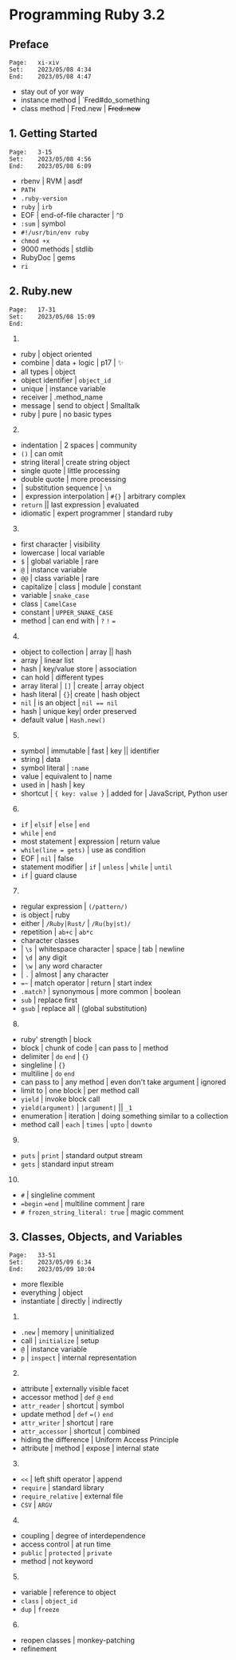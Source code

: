 # Programming Ruby 3.2

## Preface

```text
Page:   xi-xiv
Set:    2023/05/08 4:34
End:    2023/05/08 4:47
```

- stay out of yor way
- instance method | `Fred#do_something
- class method | Fred.new | ~~Fred::new~~

## 1. Getting Started

```text
Page:   3-15
Set:    2023/05/08 4:56
End:    2023/05/08 6:09
```

- rbenv | RVM | asdf
- `PATH`
- `.ruby-version`
- `ruby` | `irb`
- EOF | end-of-file character | `^D`
- `:sum` | symbol
- `#!/usr/bin/env ruby`
- `chmod +x`
- 9000 methods | stdlib
- RubyDoc | gems
- `ri`

## 2. Ruby.new

```text
Page:   17-31
Set:    2023/05/08 15:09
End:
```

1.

- ruby | object oriented
- combine | data + logic | p17 | ✨
- all types | object
- object identifier | `object_id`
- unique | instance variable
- receiver | .method_name
- message | send to object | Smalltalk
- ruby | pure | no basic types

2.

- indentation | 2 spaces | community
- `()` | can omit
- string literal | create string object
- single quote | little processing
- double quote | more processing
- | substitution sequence | `\n`
- | expression interpolation | `#{}` | arbitrary complex
- `return` || last expression | evaluated
- idiomatic | expert programmer | standard ruby

3.

- first character | visibility
- lowercase | local variable
- `$` | global variable | rare
- `@` | instance variable
- `@@` | class variable | rare
- capitalize | class | module | constant
- variable | `snake_case`
- class | `CamelCase`
- constant | `UPPER_SNAKE_CASE`
- method | can end with | `?` `!` `=`

4.

- object to collection | array || hash
- array | linear list
- hash | key/value store | association
- can hold | different types
- array literal | `[]` | create | array object
- hash literal | `{}`| create | hash object
- `nil` | is an object | `nil == nil`
- hash | unique key| order preserved
- default value | `Hash.new()`

5.

- symbol | immutable | fast | key || identifier
- string | data
- symbol literal | `:name`
- value | equivalent to | name
- used in | hash | key
- shortcut | `{ key: value }` | added for | JavaScript, Python user

6.

- `if` | `elsif` | `else` | `end`
- `while` | `end`
- most statement | expression | return value
- `while(line = gets)` | use as condition
- EOF | `nil` | false
- statement modifier | `if` | `unless` | `while` | `until`
- `if` | guard clause

7.

- regular expression | `(/pattern/)`
- is object | ruby
- either | `/Ruby|Rust/` | `/Ru(by|st)/`
- repetition | `ab+c` | `ab*c`
- character classes
- | `\s` | whitespace character | space | tab | newline
- | `\d` | any digit
- | `\w` | any word character
- | `.` | almost | any character
- `=~` | match operator | return | start index
- `.match?` | synonymous | more common | boolean
- `sub` | replace first
- `gsub`  | replace all | (global substitution)

8.

- ruby' strength | block
- block | chunk of code | can pass to | method
- delimiter | `do` `end` | `{}`
- singleline | `{}`
- multiline | `do` `end`
- can pass to | any method | even don't take argument | ignored
- limit to | one block | per method call
- `yield` | invoke block call
- `yield(argument)` | `|argument|` || `_1`
- enumeration | iteration | doing something similar to a collection
- method call | `each` | `times` | `upto` | `downto`

9.

- `puts` | `print` | standard output stream
- `gets` | standard input stream

10.

- `#` | singleline comment
- `=begin` `=end` | multiline comment | rare
- `# frozen_string_literal: true` | magic comment

## 3. Classes, Objects, and Variables

```text
Page:   33-51
Set:    2023/05/09 6:34
End:    2023/05/09 10:04
```

- more flexible
- everything | object
- instantiate | directly | indirectly

1.

- `.new` | memory | uninitialized
- call | `initialize` | setup
- `@` | instance variable
- `p` | `inspect` | internal representation

2.

- attribute | externally visible facet
- accessor method | `def` `@` `end`
- `attr_reader` | shortcut | symbol
- update method | `def` `=()` `end`
- `attr_writer` | shortcut | rare
- `attr_accessor` | shortcut | combined
- hiding the difference | Uniform Access Principle
- attribute | method | expose | internal state

3.

- `<<` | left shift operator | append
- `require` | standard library
- `require_relative` | external file
- `CSV` | `ARGV`

4.

- coupling | degree of interdependence
- access control | at run time
- `public` | `protected` | `private`
- method | not keyword

5.

- variable | reference to object
- `class` | `object_id`
- `dup` | `freeze`

6.

- reopen classes | monkey-patching
- refinement

